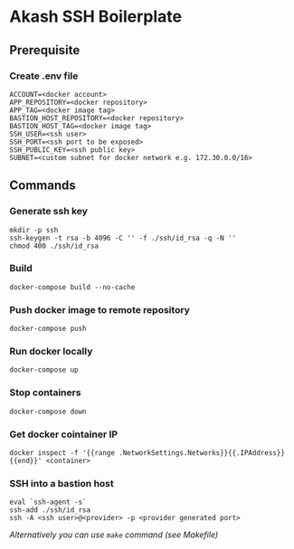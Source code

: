 # Akash SSH Boilerplate


## Prerequisite

### Create .env file
```
ACCOUNT=<docker account>
APP_REPOSITORY=<docker repository>
APP_TAG=<docker image tag>
BASTION_HOST_REPOSITORY=<docker repository>
BASTION_HOST_TAG=<docker image tag>
SSH_USER=<ssh user>
SSH_PORT=<ssh port to be exposed>
SSH_PUBLIC_KEY=<ssh public key>
SUBNET=<custom subnet for docker network e.g. 172.30.0.0/16>
```

## Commands

### Generate ssh key
    mkdir -p ssh
	ssh-keygen -t rsa -b 4096 -C '' -f ./ssh/id_rsa -q -N ''
	chmod 400 ./ssh/id_rsa

### Build
	docker-compose build --no-cache 

### Push docker image to remote repository
	docker-compose push

### Run docker locally
    docker-compose up

### Stop containers
    docker-compose down

### Get docker cointainer IP
    docker inspect -f '{{range .NetworkSettings.Networks}}{{.IPAddress}}{{end}}' <container>

### SSH into a bastion host
    eval `ssh-agent -s`
	ssh-add ./ssh/id_rsa
	ssh -A <ssh user>@<provider> -p <provider generated port>



<em>Alternatively you can use `make` command (see Makefile)</em>
